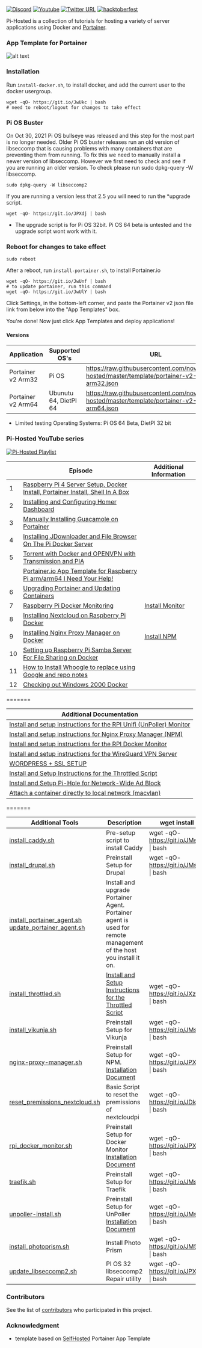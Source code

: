 [![Discord](https://img.shields.io/discord/316245914987528193?logo=discord)](https://discord.com/invite/v8dAnFV) [![Youtube](https://img.shields.io/badge/YouTube-FF0000?style=flat-square&logo=youtube&logoColor=white)](https://www.youtube.com/channel/UCrjKdwxaQMSV_NDywgKXVmw) [![Twitter URL](https://img.shields.io/twitter/follow/novaspirittech?style=flat-square&logo=twitter)](https://twitter.com/novaspirittech) [![hacktoberfest](https://img.shields.io/badge/hacktoberfest-friendly-orange)](https://hacktoberfest.digitalocean.com)

Pi-Hosted is a collection of tutorials for hosting a variety of server applications using Docker and [Portainer](https://github.com/portainer/portainer).

### App Template for Portainer
![alt text](https://github.com/novaspirit/pi-hosted/blob/master/apptemplate.png?raw=true)

### Installation
Run `install-docker.sh`, to install docker, and add the current user to the docker usergroup.
```
wget -qO- https://git.io/JwUkc | bash
# need to reboot/logout for changes to take effect
```

### Pi OS Buster  
On Oct 30, 2021 Pi OS bullseye was released and this step for the most part is no longer needed.  Older Pi OS buster releases run an old version of libseccomp that is causing problems with many containers that are preventing them from running.  To fix this we need to manually install a newer version of libseccomp.  However we first need to check and see if you are running an older version.  To check please run sudo dpkg-query -W libseccomp.
```
sudo dpkg-query -W libseccomp2
```
If you are running a version less that 2.5 you will need to run the *upgrade script.

```
wget -qO- https://git.io/JPXdj | bash
```
* The upgrade script is for Pi OS 32bit.  Pi OS 64 beta is untested and the upgrade script wont work with it.

### Reboot for changes to take effect

```
sudo reboot
```

After a reboot, run `install-portainer.sh`, to install Portainer.io
```
wget -qO- https://git.io/JwUnf | bash
# to update portainer, run this command
wget -qO- https://git.io/JwUlY | bash
```
Click Settings, in the bottom-left corner, and paste the Portainer v2 json file link from below into the "App Templates" box.

You're done! Now just click App Templates and deploy applications!

#### Versions
| Application | Supported OS's | URL |
|-------------|----------------|-----|
| Portainer v2 Arm32 | Pi OS | https://raw.githubusercontent.com/novaspirit/pi-hosted/master/template/portainer-v2-arm32.json |
| Portainer v2 Arm64 | Ubunutu 64, DietPI 64 | https://raw.githubusercontent.com/novaspirit/pi-hosted/master/template/portainer-v2-arm64.json |

* Limited testing Operating Systems: Pi OS 64 Beta, DietPI 32 bit

### Pi-Hosted YouTube series

[![Pi-Hosted Playlist](https://i.ytimg.com/vi/cO2-gQ09Jj0/hqdefault.jpg?sqp=-oaymwEXCNACELwBSFryq4qpAwkIARUAAIhCGAE=&rs=AOn4CLAfgdX8HlHas2CddSmgwJzergnTzQ)](https://www.youtube.com/watch?v=cO2-gQ09Jj0&list=PL846hFPMqg3jwkxcScD1xw2bKXrJVvarc)


|   | Episode                                                                                                                                                                       | Additional Information |
|---|-------------------------------------------------------------------------------------------------------------------------------------------------------------------------------|------------|
| 1 | [Raspberry Pi 4 Server Setup, Docker Install, Portainer Install, Shell In A Box](https://www.youtube.com/watch?v=cO2-gQ09Jj0&list=PL846hFPMqg3jwkxcScD1xw2bKXrJVvarc&index=1) | | 
| 2 |                   [Installing and Configuring Homer Dashboard](https://www.youtube.com/watch?v=_d3J88ootYo&list=PL846hFPMqg3jwkxcScD1xw2bKXrJVvarc&index=2)                   | |
| 3 |                   [Manually Installing Guacamole on Portainer](https://www.youtube.com/watch?v=cKAhnf8X1lo&list=PL846hFPMqg3jwkxcScD1xw2bKXrJVvarc&index=3)                   | |
| 4 |         [Installing JDownloader and File Browser On The Pi Docker Server](https://www.youtube.com/watch?v=30MYRgCObu8&list=PL846hFPMqg3jwkxcScD1xw2bKXrJVvarc&index=4)        | |
| 5 |            [Torrent with Docker and OPENVPN with Transmission and PIA](https://www.youtube.com/watch?v=tGLVEq913_4&list=PL846hFPMqg3jwkxcScD1xw2bKXrJVvarc&index=5)           | |
|  |     [Portainer.io App Template for Raspberry Pi arm/arm64 I Need Your Help!](https://www.youtube.com/watch?v=Zn-VELlaIN4&list=PL846hFPMqg3jwkxcScD1xw2bKXrJVvarc&index=6)     | |
| 6 |                   [Upgrading Portainer and Updating Containers](https://www.youtube.com/watch?v=q3wKqk8qVS8&list=PL846hFPMqg3jwkxcScD1xw2bKXrJVvarc&index=7)                  | |
| 7 |                         [Raspberry Pi Docker Monitoring](https://www.youtube.com/watch?v=IoD3vFuep64&list=PL846hFPMqg3jwkxcScD1xw2bKXrJVvarc&index=8)                         | [Install Monitor](https://github.com/novaspirit/pi-hosted/blob/master/docs/rpi_docker_monitor.md) |
| 8 |        [Installing Nextcloud on Raspberry Pi Docker](https://www.youtube.com/watch?v=E6IrT3g5Gqc&list=UUrjKdwxaQMSV_NDywgKXVmw&index=7)                                       | |
| 9 |                         [Installing Nginx Proxy Manager on Docker](https://www.youtube.com/watch?v=yl2Laxbqvo8)                                                             | [Install NPM](https://github.com/novaspirit/pi-hosted/blob/master/docs/nginx_proxy_manager.md) |
| 10 | [Setting up Raspberry Pi Samba Server For File Sharing on Docker](https://www.youtube.com/watch?v=2zZ3_1GRWrM) | |
| 11 | [How to Install Whoogle to replace using Google and repo notes](https://www.youtube.com/watch?v=j3ZGxo3ibUs) | |
| 12 | [Checking out Windows 2000 Docker](https://www.youtube.com/watch?v=57Gnp0424Qc&list=PL846hFPMqg3jwkxcScD1xw2bKXrJVvarc&index=13)

=======

| Additional Documentation |
|------------------------|
| [Install and setup instructions for the RPI Unifi (UnPoller) Monitor](https://github.com/novaspirit/pi-hosted/blob/master/docs/UnPoller-Monitor.md) |
| [Install and setup instructions for Nginx Proxy Manager (NPM)](https://github.com/novaspirit/pi-hosted/blob/master/docs/nginx_proxy_manager.md) |
|[Install and setup instructions for the RPI Docker Monitor](https://github.com/novaspirit/pi-hosted/blob/master/docs/rpi_docker_monitor.md) |
|[Install and setup instructions for the WireGuard VPN Server](https://github.com/novaspirit/pi-hosted/blob/master/docs/wireguard-install.md) |
|[WORDPRESS + SSL SETUP](https://github.com/novaspirit/pi-hosted/blob/master/docs/wordpress_installation.md) |
|[Install and Setup Instructions for the Throttled Script](https://github.com/novaspirit/pi-hosted/blob/master/docs/throttled.md) |
|[Install and Setup Pi-Hole for Network-Wide Ad Block](https://github.com/novaspirit/pi-hosted/blob/master/docs/pi-hole.md) |
|[Attach a container directly to local network (macvlan)](https://github.com/novaspirit/pi-hosted/blob/master/docs/macvlan_setup.md) |

=======

| Additional Tools | Description | wget install |
|----------------|--------------|--------------|
| [install_caddy.sh](https://github.com/novaspirit/pi-hosted/tree/master/tools/install_caddy.sh) | Pre-setup script to install Caddy | wget -qO- https://git.io/JMsEe \| bash| 
| [install_drupal.sh](https://github.com/novaspirit/pi-hosted/tree/master/tools/install_drupal.sh) | Preinstall Setup for Drupal | wget -qO- https://git.io/JMsEj \| bash|
| [install_portainer_agent.sh](https://github.com/novaspirit/pi-hosted/tree/master/tools/install_portainer_agent.sh) [update_portainer_agent.sh](https://github.com/rmiddle/pi-hosted/blob/master/tools/update_portainer_agent.sh) |Install and upgrade Portainer Agent.  Portainer agent is used for remote management of the host you install it on.  |  |
| [install_throttled.sh](https://github.com/novaspirit/pi-hosted/tree/master/tools/install_throttled.sh)  | [Install and Setup Instructions for the Throttled Script](https://github.com/novaspirit/pi-hosted/blob/master/docs/throttled.md) | wget -qO- https://git.io/JXzw0 \| bash|
| [install_vikunja.sh](https://github.com/novaspirit/pi-hosted/tree/master/tools/install_vikunja.sh) | Preinstall Setup for Vikunja | wget -qO-  https://git.io/JMsuZ \| bash |
| [nginx-proxy-manager.sh](https://github.com/novaspirit/pi-hosted/tree/master/tools/nginx-proxy-manager.sh) | Preinstall Setup for NPM. [Installation Document](https://github.com/novaspirit/pi-hosted/blob/master/docs/nginx_proxy_manager.md) | wget -qO- https://git.io/JPXF5 \| bash|
| [reset_premissions_nextcloud.sh](https://raw.githubusercontent.com/novaspirit/pi-hosted/master/tools/reset_premissions_nextcloud.sh) | Basic Script to reset the premissions of nextcloudpi | wget -qO- https://git.io/JDklN \| bash|
| [rpi_docker_monitor.sh](https://github.com/novaspirit/pi-hosted/tree/master/tools/rpi_docker_monitor.sh) | Preinstall Setup for Docker Monitor [Installation Document](https://github.com/novaspirit/pi-hosted/blob/master/docs/rpi_docker_monitor.md) | wget -qO- https://git.io/JPXba \| bash|
| [traefik.sh](https://github.com/novaspirit/pi-hosted/tree/master/tools/traefik.sh) | Preinstall Setup for Traefik | wget -qO- https://git.io/JMsuA \| bash|
| [unpoller-install.sh](https://github.com/novaspirit/pi-hosted/tree/master/tools/unpoller-install.sh) | Preinstall Setup for UnPoller [Installation Document](https://github.com/rmiddle/pi-hosted/blob/readme_update/docs/UnPoller-Monitor.md)| wget -qO- https://git.io/JMszE \| bash|
| [install_photoprism.sh](https://github.com/novaspirit/pi-hosted/tree/master/tools/install_photoprism.sh) | Install Photo Prism | wget -qO- https://git.io/JM5Tr \| bash|
| [update_libseccomp2.sh](https://github.com/novaspirit/pi-hosted/tree/master/tools/update_libseccomp2.sh) | PI OS 32 libseccomp2 Repair utility | wget -qO- https://git.io/JPXdj \| bash|


### Contributors

See the list of [contributors](https://github.com/novaspirit/pi-hosted/graphs/contributors) who participated in this project.

### Acknowledgment
* template based on [SelfHosted](https://github.com/SelfhostedPro/selfhosted_templates) Portainer App Template

